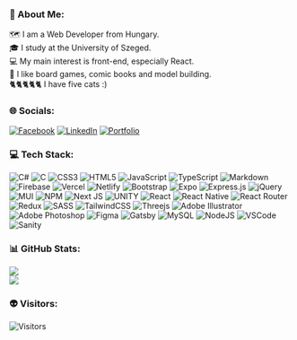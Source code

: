 ﻿### 💫 About Me:

🗺️ I am a Web Developer from Hungary.<br>🎓 I study at the University of Szeged.<br>💻 My main interest is front-end, especially React.<br>🎲 I like board games, comic books and model building.<br>🐈🐈🐈🐈🐈 I have five cats :)

### 🌐 Socials:

[![Facebook](https://img.shields.io/badge/Facebook-%231877F2.svg?logo=Facebook&logoColor=white)](https://facebook.com/Pizzaboi87) [![LinkedIn](https://img.shields.io/badge/LinkedIn-%230077B5.svg?logo=linkedin&logoColor=white)](https://linkedin.com/in/peterweiser87) [![Portfolio](https://img.shields.io/badge/-My%20Portfolio-coral)](https://peterweiser.com)

### 💻 Tech Stack:

![C#](https://img.shields.io/badge/c%23-%23239120.svg?style=plastic&logo=c-sharp&logoColor=white) ![C](https://img.shields.io/badge/C-00599C?style=plastic&logo=c&logoColor=white) ![CSS3](https://img.shields.io/badge/css3-%231572B6.svg?style=plastic&logo=css3&logoColor=white) ![HTML5](https://img.shields.io/badge/html5-%23E34F26.svg?style=plastic&logo=html5&logoColor=white) ![JavaScript](https://img.shields.io/badge/javascript-%23323330.svg?style=plastic&logo=javascript&logoColor=%23F7DF1E) ![TypeScript](https://img.shields.io/badge/typescript-%23007ACC.svg?style=plastic&logo=typescript&logoColor=white) ![Markdown](https://img.shields.io/badge/markdown-%23000000.svg?style=plastic&logo=markdown&logoColor=white) ![Firebase](https://img.shields.io/badge/firebase-%23039BE5.svg?style=plastic&logo=firebase) ![Vercel](https://img.shields.io/badge/vercel-%23000000.svg?style=plastic&logo=vercel&logoColor=white) ![Netlify](https://img.shields.io/badge/netlify-%23000000.svg?style=plastic&logo=netlify&logoColor=#00C7B7) ![Bootstrap](https://img.shields.io/badge/bootstrap-%23563D7C.svg?style=plastic&logo=bootstrap&logoColor=white) ![Expo](https://img.shields.io/badge/expo-1C1E24?style=plastic&logo=expo&logoColor=#D04A37) ![Express.js](https://img.shields.io/badge/express.js-%23404d59.svg?style=plastic&logo=express&logoColor=%2361DAFB) ![jQuery](https://img.shields.io/badge/jquery-%230769AD.svg?style=plastic&logo=jquery&logoColor=white) ![MUI](https://img.shields.io/badge/MUI-%230081CB.svg?style=plastic&logo=material-ui&logoColor=white) ![NPM](https://img.shields.io/badge/NPM-%23000000.svg?style=plastic&logo=npm&logoColor=white) ![Next JS](https://img.shields.io/badge/Next-black?style=plastic&logo=next.js&logoColor=white) ![UNITY](https://img.shields.io/badge/Unity-%2320232a.svg?style=plastic&logo=unity&logoColor=white) ![React](https://img.shields.io/badge/react-%2320232a.svg?style=plastic&logo=react&logoColor=%2361DAFB) ![React Native](https://img.shields.io/badge/react_native-%2320232a.svg?style=plastic&logo=react&logoColor=%2361DAFB) ![React Router](https://img.shields.io/badge/React_Router-CA4245?style=plastic&logo=react-router&logoColor=white) ![Redux](https://img.shields.io/badge/redux-%23593d88.svg?style=plastic&logo=redux&logoColor=white) ![SASS](https://img.shields.io/badge/SASS-hotpink.svg?style=plastic&logo=SASS&logoColor=white) ![TailwindCSS](https://img.shields.io/badge/tailwindcss-%2338B2AC.svg?style=plastic&logo=tailwind-css&logoColor=white) ![Threejs](https://img.shields.io/badge/threejs-blue?style=plastic&logo=three.js&logoColor=white) ![Adobe Illustrator](https://img.shields.io/badge/adobeillustrator-%23FF9A00.svg?style=plastic&logo=adobeillustrator&logoColor=white) ![Adobe Photoshop](https://img.shields.io/badge/adobephotoshop-%2331A8FF.svg?style=plastic&logo=adobephotoshop&logoColor=white) ![Figma](https://img.shields.io/badge/figma-%23F24E1E.svg?style=plastic&logo=figma&logoColor=white) ![Gatsby](https://img.shields.io/badge/Gatsby-%23663399.svg?style=plastic&logo=gatsby&logoColor=white) ![MySQL](https://img.shields.io/badge/mysql-%2300f.svg?style=plastic&logo=mysql&logoColor=white) ![NodeJS](https://img.shields.io/badge/node.js-6DA55F?style=plastic&logo=node.js&logoColor=white) ![VSCode](https://img.shields.io/badge/-Visual%20Studio%20Code-007ACC.svg?logo=visual-studio-code&style=plastic) ![Sanity](https://img.shields.io/badge/sanity.io-blue?style=plastic&logo=sanity)

### 📊 GitHub Stats:

![](https://github-readme-streak-stats.herokuapp.com/?user=Pizzaboi87&theme=solarized-light&hide_border=false)<br/>
![](https://github-readme-stats.vercel.app/api/top-langs/?username=Pizzaboi87&theme=solarized-light&hide_border=false&include_all_commits=true&count_private=true&layout=compact)

### 👽 Visitors:

![Visitors](https://api.visitorbadge.io/api/visitors?path=https%3A%2F%2Fgithub.com%2Fpizzaboi87&labelColor=%23697689&countColor=%23fff4e4&style=plastic&labelStyle=lower)
